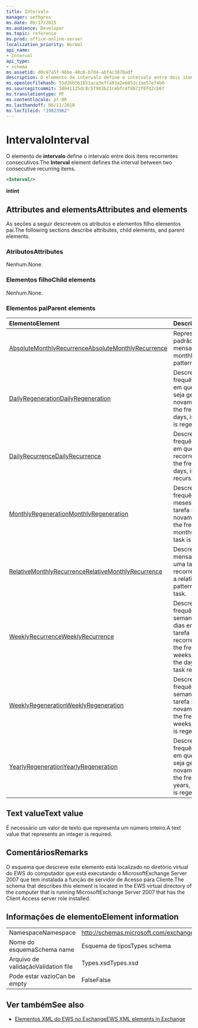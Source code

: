 ```yaml
---
title: Intervalo
manager: sethgros
ms.date: 09/17/2015
ms.audience: Developer
ms.topic: reference
ms.prod: office-online-server
localization_priority: Normal
api_name:
- Interval
api_type:
- schema
ms.assetid: d0c97a5f-96be-40c6-b7d4-abf4c3870adf
description: O elemento de intervalo define o intervalo entre dois itens recorrentes consecutivos.
ms.openlocfilehash: 55d26b5b1b51aca3effa93a2e6852c1ae57ef4b0
ms.sourcegitcommit: 34041125dc8c5f993b21cebfc4f8b72f0fd2cb6f
ms.translationtype: MT
ms.contentlocale: pt-BR
ms.lasthandoff: 06/11/2018
ms.locfileid: "19823962"
---
```

# <a name="interval"></a><span data-ttu-id="1a9d7-103">Intervalo</span><span class="sxs-lookup"><span data-stu-id="1a9d7-103">Interval</span></span>

<span data-ttu-id="1a9d7-104">O elemento de **intervalo** define o intervalo entre dois itens recorrentes consecutivos.</span><span class="sxs-lookup"><span data-stu-id="1a9d7-104">The **Interval** element defines the interval between two consecutive recurring items.</span></span> 
  
```xml
<Interval/>
```

 <span data-ttu-id="1a9d7-105">**int**</span><span class="sxs-lookup"><span data-stu-id="1a9d7-105">**int**</span></span>
## <a name="attributes-and-elements"></a><span data-ttu-id="1a9d7-106">Attributes and elements</span><span class="sxs-lookup"><span data-stu-id="1a9d7-106">Attributes and elements</span></span>

<span data-ttu-id="1a9d7-107">As seções a seguir descrevem os atributos e elementos filho elementos pai.</span><span class="sxs-lookup"><span data-stu-id="1a9d7-107">The following sections describe attributes, child elements, and parent elements.</span></span>
  
### <a name="attributes"></a><span data-ttu-id="1a9d7-108">Atributos</span><span class="sxs-lookup"><span data-stu-id="1a9d7-108">Attributes</span></span>

<span data-ttu-id="1a9d7-109">Nenhum.</span><span class="sxs-lookup"><span data-stu-id="1a9d7-109">None.</span></span>
  
### <a name="child-elements"></a><span data-ttu-id="1a9d7-110">Elementos filho</span><span class="sxs-lookup"><span data-stu-id="1a9d7-110">Child elements</span></span>

<span data-ttu-id="1a9d7-111">Nenhum.</span><span class="sxs-lookup"><span data-stu-id="1a9d7-111">None.</span></span>
  
### <a name="parent-elements"></a><span data-ttu-id="1a9d7-112">Elementos pai</span><span class="sxs-lookup"><span data-stu-id="1a9d7-112">Parent elements</span></span>

|<span data-ttu-id="1a9d7-113">**Elemento**</span><span class="sxs-lookup"><span data-stu-id="1a9d7-113">**Element**</span></span>|<span data-ttu-id="1a9d7-114">**Descrição**</span><span class="sxs-lookup"><span data-stu-id="1a9d7-114">**Description**</span></span>|
|:-----|:-----|
|[<span data-ttu-id="1a9d7-115">AbsoluteMonthlyRecurrence</span><span class="sxs-lookup"><span data-stu-id="1a9d7-115">AbsoluteMonthlyRecurrence</span></span>](absolutemonthlyrecurrence.md) <br/> |<span data-ttu-id="1a9d7-116">Representa um padrão de recorrência mensal.</span><span class="sxs-lookup"><span data-stu-id="1a9d7-116">Represents a monthly recurrence pattern.</span></span>  <br/> |
|[<span data-ttu-id="1a9d7-117">DailyRegeneration</span><span class="sxs-lookup"><span data-stu-id="1a9d7-117">DailyRegeneration</span></span>](dailyregeneration.md) <br/> |<span data-ttu-id="1a9d7-118">Descreve a frequência, em dias, em que uma tarefa seja gerada novamente.</span><span class="sxs-lookup"><span data-stu-id="1a9d7-118">Describes the frequency, in days, in which a task is regenerated.</span></span>  <br/> |
|[<span data-ttu-id="1a9d7-119">DailyRecurrence</span><span class="sxs-lookup"><span data-stu-id="1a9d7-119">DailyRecurrence</span></span>](dailyrecurrence.md) <br/> |<span data-ttu-id="1a9d7-120">Descreve a frequência, em dias, em que é uma tarefa recorrente.</span><span class="sxs-lookup"><span data-stu-id="1a9d7-120">Describes the frequency, in days, in which a task recurs.</span></span>  <br/> |
|[<span data-ttu-id="1a9d7-121">MonthlyRegeneration</span><span class="sxs-lookup"><span data-stu-id="1a9d7-121">MonthlyRegeneration</span></span>](monthlyregeneration.md) <br/> |<span data-ttu-id="1a9d7-122">Descreve a frequência, em meses, em que uma tarefa seja gerada novamente.</span><span class="sxs-lookup"><span data-stu-id="1a9d7-122">Describes the frequency, in months, in which a task is regenerated.</span></span>  <br/> |
|[<span data-ttu-id="1a9d7-123">RelativeMonthlyRecurrence</span><span class="sxs-lookup"><span data-stu-id="1a9d7-123">RelativeMonthlyRecurrence</span></span>](relativemonthlyrecurrence.md) <br/> |<span data-ttu-id="1a9d7-124">Descreve um padrão mensal relativo de uma tarefa recorrente.</span><span class="sxs-lookup"><span data-stu-id="1a9d7-124">Describes a relative monthly pattern for a recurring task.</span></span>  <br/> |
|[<span data-ttu-id="1a9d7-125">WeeklyRecurrence</span><span class="sxs-lookup"><span data-stu-id="1a9d7-125">WeeklyRecurrence</span></span>](weeklyrecurrence.md) <br/> |<span data-ttu-id="1a9d7-126">Descreve a frequência, em semanas, qual e os dias em que é uma tarefa recorrente.</span><span class="sxs-lookup"><span data-stu-id="1a9d7-126">Describes the frequency, in weeks, in which and the days on which a task recurs.</span></span>  <br/> |
|[<span data-ttu-id="1a9d7-127">WeeklyRegeneration</span><span class="sxs-lookup"><span data-stu-id="1a9d7-127">WeeklyRegeneration</span></span>](weeklyregeneration.md) <br/> |<span data-ttu-id="1a9d7-128">Descreve a frequência, em semanas, em que uma tarefa seja gerada novamente.</span><span class="sxs-lookup"><span data-stu-id="1a9d7-128">Describes the frequency, in weeks, in which a task is regenerated.</span></span>  <br/> |
|[<span data-ttu-id="1a9d7-129">YearlyRegeneration</span><span class="sxs-lookup"><span data-stu-id="1a9d7-129">YearlyRegeneration</span></span>](yearlyregeneration.md) <br/> |<span data-ttu-id="1a9d7-130">Descreve a frequência, em anos, em que uma tarefa seja gerada novamente.</span><span class="sxs-lookup"><span data-stu-id="1a9d7-130">Describes the frequency, in years, in which a task is regenerated.</span></span>  <br/> |
   
## <a name="text-value"></a><span data-ttu-id="1a9d7-131">Text value</span><span class="sxs-lookup"><span data-stu-id="1a9d7-131">Text value</span></span>

<span data-ttu-id="1a9d7-132">É necessário um valor de texto que representa um número inteiro.</span><span class="sxs-lookup"><span data-stu-id="1a9d7-132">A text value that represents an integer is required.</span></span>
  
## <a name="remarks"></a><span data-ttu-id="1a9d7-133">Comentários</span><span class="sxs-lookup"><span data-stu-id="1a9d7-133">Remarks</span></span>

<span data-ttu-id="1a9d7-134">O esquema que descreve este elemento está localizado no diretório virtual do EWS do computador que está executando o MicrosoftExchange Server 2007 que tem instalada a função de servidor de Acesso para Cliente.</span><span class="sxs-lookup"><span data-stu-id="1a9d7-134">The schema that describes this element is located in the EWS virtual directory of the computer that is running MicrosoftExchange Server 2007 that has the Client Access server role installed.</span></span>
  
## <a name="element-information"></a><span data-ttu-id="1a9d7-135">Informações de elemento</span><span class="sxs-lookup"><span data-stu-id="1a9d7-135">Element information</span></span>

|||
|:-----|:-----|
|<span data-ttu-id="1a9d7-136">Namespace</span><span class="sxs-lookup"><span data-stu-id="1a9d7-136">Namespace</span></span>  <br/> |http://schemas.microsoft.com/exchange/services/2006/types  <br/> |
|<span data-ttu-id="1a9d7-137">Nome do esquema</span><span class="sxs-lookup"><span data-stu-id="1a9d7-137">Schema name</span></span>  <br/> |<span data-ttu-id="1a9d7-138">Esquema de tipos</span><span class="sxs-lookup"><span data-stu-id="1a9d7-138">Types schema</span></span>  <br/> |
|<span data-ttu-id="1a9d7-139">Arquivo de validação</span><span class="sxs-lookup"><span data-stu-id="1a9d7-139">Validation file</span></span>  <br/> |<span data-ttu-id="1a9d7-140">Types.xsd</span><span class="sxs-lookup"><span data-stu-id="1a9d7-140">Types.xsd</span></span>  <br/> |
|<span data-ttu-id="1a9d7-141">Pode estar vazio</span><span class="sxs-lookup"><span data-stu-id="1a9d7-141">Can be empty</span></span>  <br/> |<span data-ttu-id="1a9d7-142">False</span><span class="sxs-lookup"><span data-stu-id="1a9d7-142">False</span></span>  <br/> |
   
## <a name="see-also"></a><span data-ttu-id="1a9d7-143">Ver também</span><span class="sxs-lookup"><span data-stu-id="1a9d7-143">See also</span></span>



- [<span data-ttu-id="1a9d7-144">Elementos XML do EWS no Exchange</span><span class="sxs-lookup"><span data-stu-id="1a9d7-144">EWS XML elements in Exchange</span></span>](ews-xml-elements-in-exchange.md)

